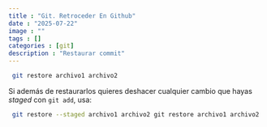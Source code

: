 ```yaml
---
title : "Git. Retroceder En Github"
date : "2025-07-22"
image : ""
tags : []
categories : [git]
description : "Restaurar commit"
---
```




```sh
 git restore archivo1 archivo2
```

Si además de restaurarlos quieres deshacer cualquier cambio que hayas _staged_ con `git add`, usa:

```sh
 git restore --staged archivo1 archivo2 git restore archivo1 archivo2
